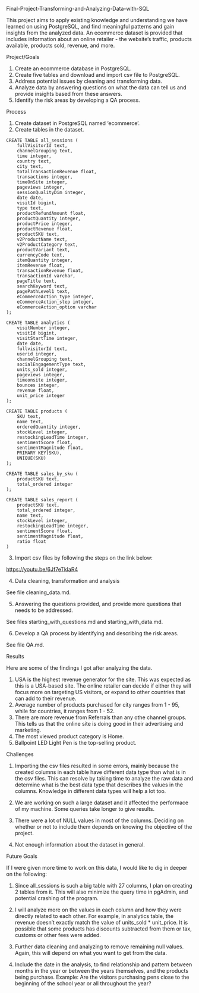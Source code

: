 Final-Project-Transforming-and-Analyzing-Data-with-SQL

This project aims to apply existing knowledge and understanding we have learned on using PostgreSQL, and find meaningful patterns and gain insights from the analyzed data. An ecommerce dataset is provided that includes information about an online retailer - the website’s traffic, products available, products sold, revenue, and more. 

Project/Goals

1. Create an ecommerce database in PostgreSQL.
2. Create five tables and download and import csv file to PostgreSQL.
3. Address potential issues by cleaning and transforming data.
4. Analyze data by answering questions on what the data can tell us and provide insights based from these answers.
5. Identify the risk areas by developing a QA process.

Process
1. Create dataset in PostgreSQL named ‘ecommerce’.
2. Create tables in the dataset.
```
CREATE TABLE all_sessions (
    fullVisitorId text,
    channelGrouping text,
    time integer,
    country text,
    city text,
    totalTransactionRevenue float,
    transactions integer,
    timeOnSite integer,
    pageviews integer,
    sessionQualityDim integer,
    date date,
    visitId bigint,
    type text,
    productRefundAmount float,
    productQuantity integer,
    productPrice integer,
    productRevenue float,
    productSKU text,
    v2ProductName text,
    v2ProductCategory text,
    productVariant text,
    currencyCode text,
    itemQuantity integer,
    itemRevenue float,
    transactionRevenue float,
    transactionId varchar,
    pageTitle text,
    searchKeyword text,
    pagePathLevel1 text,
    eCommerceAction_type integer,
    eCommerceAction_step integer,
    eCommerceAction_option varchar
);

CREATE TABLE analytics (
    visitNumber integer,
    visitId bigint,
    visitStartTime integer,
    date date,
    fullvisitorId text,
    userid integer,
    channelGrouping text,
    socialEngagementType text,
    units_sold integer,
    pageviews integer,
    timeonsite integer,
    bounces integer,
    revenue float,
    unit_price integer
);

CREATE TABLE products (
    SKU text,
    name text,
    orderedQuantity integer,
    stockLevel integer,
    restockingLeadTime integer,
    sentimentScore float,
    sentimentMagnitude float,
    PRIMARY KEY(SKU),
    UNIQUE(SKU)
);

CREATE TABLE sales_by_sku (
    productSKU text,
    total_ordered integer
);

CREATE TABLE sales_report (
    productSKU text,
    total_ordered integer,
    name text,
    stockLevel integer,
    restockingLeadTime integer,
    sentimentScore float,
    sentimentMagnitude float,
    ratio float
)
 ```

3. Import csv files by following the steps on the link below:

https://youtu.be/6Jf7eTkIaR4

4. Data cleaning, transformation and analysis

See file cleaning_data.md.

5. Answering the questions provided, and provide more questions that needs to be addressed.

See files starting_with_questions.md and starting_with_data.md.

6. Develop a QA process by identifying and describing the risk areas.

See file QA.md.


Results

Here are some of the findings I got after analyzing the data.
1. USA is the highest revenue generator for the site. This was expected as this is a USA-based site. The online retailer can decide if either they will focus more on targeting US visitors, or expand to other countries that can add to their revenue. 
2. Average number of products purchased for city ranges from 1 - 95, while for countries, it ranges from 1 - 52.
3. There are more revenue from Referrals than any othe channel groups. This tells us that the online site is doing good in their advertising and marketing.
4. The most viewed product category is Home.
5. Ballpoint LED Light Pen is the top-selling product.
   

Challenges

1. Importing the csv files resulted in some errors, mainly because the created columns in each table have different data type than what is in the csv files.  This can resolve by taking time to analyze the raw data and determine what is the best data type that describes the values in the columns. Knowledge in different data types will help a lot too.

2. We are working on such a large dataset and it affected the performace of my machine. Some queries take longer to give results.

3. There were a lot of NULL values in most of the columns. Deciding on whether or not to include them depends on knowing the objective of the project. 
   
4. Not enough information about the dataset in general.

   
Future Goals

If I were given more time to work on this data, I would like to dig in deeper on the following:

1. Since all_sessions is such a big table with 27 columns, I plan on creating 2 tables from it. This will also minimize the query time in pgAdmin, and potential crashing of the program.

2. I will analyze more on the values in each column and how they were directly related to each other. For example, in analytics table, the revenue doesn’t exactly match the value of units_sold * unit_price. It is possible that some products has discounts subtracted from them or tax, customs or other fees were added.

3. Further data cleaning and analyzing to remove remaining null values. Again, this will depend on what you want to get from the data.

4. Include the date in the analysis, to find relationship and pattern between months in the year or between the years themselves, and the products being purchase. Example: Are the visitors  purchasing pens close to the beginning of the school year or all throughout the year? 












